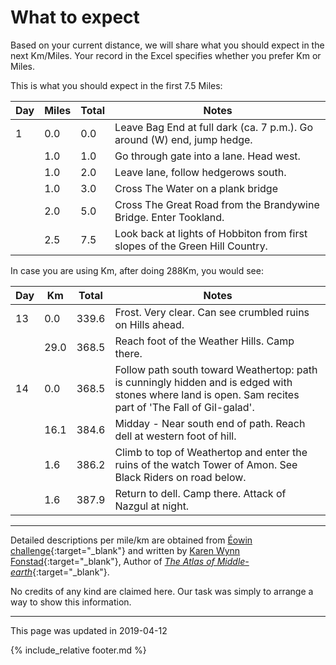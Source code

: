 # What to expect

Based on your current distance, we will share what you should expect in the next Km/Miles.
Your record in the Excel specifies whether you prefer Km or Miles.

This is what you should expect in the first 7.5 Miles:

| Day | Miles | Total | Notes |
| --- | --- | --- | --- |
| 1 | 0.0 | 0.0 | Leave Bag End at full dark (ca. 7 p.m.). Go around (W) end, jump hedge. |
|  | 1.0 | 1.0 | Go through gate into a lane. Head west. |
|  | 1.0 | 2.0 | Leave lane, follow hedgerows south. |
|  | 1.0 | 3.0 | Cross The Water on a plank bridge |
|  | 2.0 | 5.0 | Cross The Great Road from the Brandywine Bridge. Enter Tookland. |
|  | 2.5 | 7.5 | Look back at lights of Hobbiton from first slopes of the Green Hill Country. |

In case you are using Km, after doing 288Km, you would see:

| Day | Km | Total | Notes |
| --- | --- | --- | --- |
| 13 | 0.0 | 339.6 | Frost. Very clear. Can see crumbled ruins on Hills ahead. |
|  | 29.0 | 368.5 | Reach foot of the Weather Hills. Camp there. |
| 14 | 0.0 | 368.5 | Follow path south toward Weathertop: path is cunningly hidden and is edged with stones where land is open. Sam recites part of 'The Fall of Gil-galad'. |
|  | 16.1 | 384.6 | Midday - Near south end of path. Reach dell at western foot of hill. |
|  | 1.6 | 386.2 | Climb to top of Weathertop and enter the ruins of the watch Tower of Amon. See Black Riders on road below. |
|  | 1.6 | 387.9 | Return to dell. Camp there. Attack of Nazgul at night. |

---

Detailed descriptions per mile/km are obtained from [Éowin challenge](http://home.insightbb.com/~eowynchallenge/Walk/walk.html){:target="_blank"} 
and written by [Karen Wynn Fonstad](https://en.wikipedia.org/wiki/Karen_Wynn_Fonstad){:target="_blank"},
Author of [*The Atlas of Middle-earth*](https://www.worldcat.org/title/atlas-of-middle-earth/oclc/24142309){:target="_blank"}.

No credits of any kind are claimed here. Our task was simply to arrange a way to show this information.

---
This page was updated in 2019-04-12

{% include_relative footer.md %}
